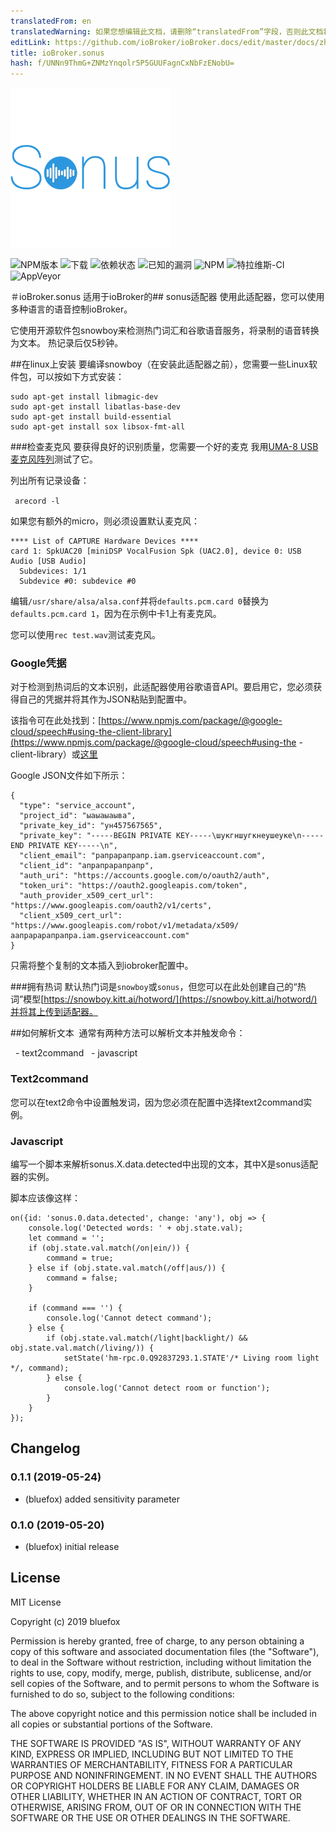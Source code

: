 ```yaml
---
translatedFrom: en
translatedWarning: 如果您想编辑此文档，请删除“translatedFrom”字段，否则此文档将再次自动翻译
editLink: https://github.com/ioBroker/ioBroker.docs/edit/master/docs/zh-cn/adapterref/iobroker.sonus/README.md
title: ioBroker.sonus
hash: f/UNNn9ThmG+ZNMzYnqolr5P5GUUFagnCxNbFzENobU=
---
```

![商标](../../../en/adapterref/iobroker.sonus/admin/sonus.png)

![NPM版本](http://img.shields.io/npm/v/iobroker.sonus.svg)
![下载](https://img.shields.io/npm/dm/iobroker.sonus.svg)
![依赖状态](https://img.shields.io/david/GermanBluefox/iobroker.sonus.svg)
![已知的漏洞](https://snyk.io/test/github/GermanBluefox/ioBroker.sonus/badge.svg)
![NPM](https://nodei.co/npm/iobroker.sonus.png?downloads=true)
![特拉维斯-CI](http://img.shields.io/travis/GermanBluefox/ioBroker.sonus/master.svg)
![AppVeyor](https://ci.appveyor.com/api/projects/status/github/GermanBluefox/ioBroker.sonus?branch=master&svg=true)

＃ioBroker.sonus
适用于ioBroker的## sonus适配器
使用此适配器，您可以使用多种语言的语音控制ioBroker。

它使用开源软件包snowboy来检测热门词汇和谷歌语音服务，将录制的语音转换为文本。
热记录后仅5秒钟。

##在linux上安装
要编译snowboy（在安装此适配器之前），您需要一些Linux软件包，可以按如下方式安装：

```
sudo apt-get install libmagic-dev
sudo apt-get install libatlas-base-dev
sudo apt-get install build-essential
sudo apt-get install sox libsox-fmt-all
```

###检查麦克风
要获得良好的识别质量，您需要一个好的麦克
我用[UMA-8 USB麦克风阵列](https://www.minidsp.com/products/usb-audio-interface/uma-8-microphone-array)测试了它。

列出所有记录设备：

``` arecord -l```

如果您有额外的micro，则必须设置默认麦克风：

```
**** List of CAPTURE Hardware Devices ****
card 1: SpkUAC20 [miniDSP VocalFusion Spk (UAC2.0], device 0: USB Audio [USB Audio]
  Subdevices: 1/1
  Subdevice #0: subdevice #0
```

编辑`/usr/share/alsa/alsa.conf`并将`defaults.pcm.card 0`替换为`defaults.pcm.card 1`，因为在示例中卡1上有麦克风。

您可以使用`rec test.wav`测试麦克风。

### Google凭据
对于检测到热词后的文本识别，此适配器使用谷歌语音API。要启用它，您必须获得自己的凭据并将其作为JSON粘贴到配置中。

该指令可在此处找到：[https://www.npmjs.com/package/@google-cloud/speech#using-the-client-library](https://www.npmjs.com/package/@google-cloud/speech#using-the -client-library）或[这里](https://github.com/googleapis/nodejs-speech#using-the-client-library)

Google JSON文件如下所示：

```
{
  "type": "service_account",
  "project_id": "ыаыаыаыва",
  "private_key_id": "ун457567565",
  "private_key": "-----BEGIN PRIVATE KEY-----\шукгншугкнеушеуке\n-----END PRIVATE KEY-----\n",
  "client_email": "рапрарапрапр.iam.gserviceaccount.com",
  "client_id": "апрапрарапрапр",
  "auth_uri": "https://accounts.google.com/o/oauth2/auth",
  "token_uri": "https://oauth2.googleapis.com/token",
  "auth_provider_x509_cert_url": "https://www.googleapis.com/oauth2/v1/certs",
  "client_x509_cert_url": "https://www.googleapis.com/robot/v1/metadata/x509/аапрарарапрапра.iam.gserviceaccount.com"
}
```

只需将整个复制的文本插入到iobroker配置中。

###拥有热词
默认热门词是`snowboy`或`sonus`，但您可以在此处创建自己的“热词”模型[https://snowboy.kitt.ai/hotword/](https://snowboy.kitt.ai/hotword/)并将其上传到适配器。

##如何解析文本
 通常有两种方法可以解析文本并触发命令：

  -  text2command
  -  javascript

### Text2command
您可以在text2命令中设置触发词，因为您必须在配置中选择text2command实例。

### Javascript
编写一个脚本来解析sonus.X.data.detected中出现的文本，其中X是sonus适配器的实例。

脚本应该像这样：

```
on({id: 'sonus.0.data.detected', change: 'any'), obj => {
    console.log('Detected words: ' + obj.state.val);
    let command = '';
    if (obj.state.val.match(/on|ein/)) {
        command = true;
    } else if (obj.state.val.match(/off|aus/)) {
        command = false;
    }

    if (command === '') {
        console.log('Cannot detect command');
    } else {
        if (obj.state.val.match(/light|backlight/) && obj.state.val.match(/living/)) {
            setState('hm-rpc.0.Q92837293.1.STATE'/* Living room light */, command);
        } else {
            console.log('Cannot detect room or function');
        }
    }
});
```

## Changelog


### 0.1.1 (2019-05-24)
* (bluefox) added sensitivity parameter

### 0.1.0 (2019-05-20)
* (bluefox) initial release

## License
MIT License

Copyright (c) 2019 bluefox

Permission is hereby granted, free of charge, to any person obtaining a copy
of this software and associated documentation files (the "Software"), to deal
in the Software without restriction, including without limitation the rights
to use, copy, modify, merge, publish, distribute, sublicense, and/or sell
copies of the Software, and to permit persons to whom the Software is
furnished to do so, subject to the following conditions:

The above copyright notice and this permission notice shall be included in all
copies or substantial portions of the Software.

THE SOFTWARE IS PROVIDED "AS IS", WITHOUT WARRANTY OF ANY KIND, EXPRESS OR
IMPLIED, INCLUDING BUT NOT LIMITED TO THE WARRANTIES OF MERCHANTABILITY,
FITNESS FOR A PARTICULAR PURPOSE AND NONINFRINGEMENT. IN NO EVENT SHALL THE
AUTHORS OR COPYRIGHT HOLDERS BE LIABLE FOR ANY CLAIM, DAMAGES OR OTHER
LIABILITY, WHETHER IN AN ACTION OF CONTRACT, TORT OR OTHERWISE, ARISING FROM,
OUT OF OR IN CONNECTION WITH THE SOFTWARE OR THE USE OR OTHER DEALINGS IN THE
SOFTWARE.
